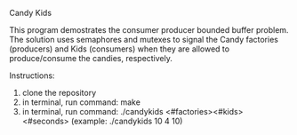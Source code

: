 Candy Kids

This program demostrates the consumer producer bounded buffer problem.
The solution uses semaphores and mutexes to signal the Candy factories (producers) and Kids (consumers) when they are allowed to produce/consume the candies, respectively.

Instructions:
1) clone the repository
2) in terminal, run command: make
3) in terminal, run command: ./candykids <#factories><#kids><#seconds>
   (example: ./candykids 10 4 10)


